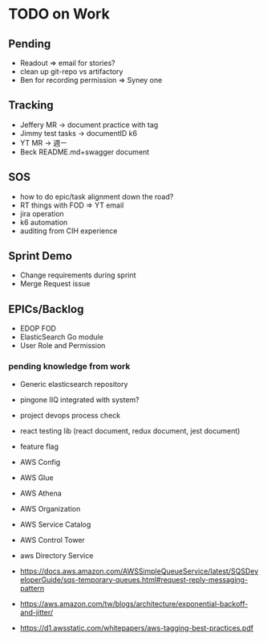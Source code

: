 # TODO on Work

## Pending

- Readout => email for stories?
- clean up git-repo vs artifactory
- Ben for recording permission => Syney one

## Tracking

- Jeffery MR -> document practice with tag
- Jimmy test tasks -> documentID k6
- YT MR -> 週ㄧ
- Beck README.md+swagger document

## SOS

- how to do epic/task alignment down the road?
- RT things with FOD => YT email
- jira operation
- k6 automation
- auditing from CIH experience

## Sprint Demo

- Change requirements during sprint
- Merge Request issue

## EPICs/Backlog

- EDOP FOD
- ElasticSearch Go module
- User Role and Permission

### pending knowledge from work

- Generic elasticsearch repository
- pingone IIQ integrated with system?
- project devops process check
- react testing lib (react document, redux document, jest document)
- feature flag

- AWS Config
- AWS Glue
- AWS Athena
- AWS Organization
- AWS Service Catalog
- AWS Control Tower
- aws Directory Service
- <https://docs.aws.amazon.com/AWSSimpleQueueService/latest/SQSDeveloperGuide/sqs-temporary-queues.html#request-reply-messaging-pattern>
- <https://aws.amazon.com/tw/blogs/architecture/exponential-backoff-and-jitter/>
- <https://d1.awsstatic.com/whitepapers/aws-tagging-best-practices.pdf>
